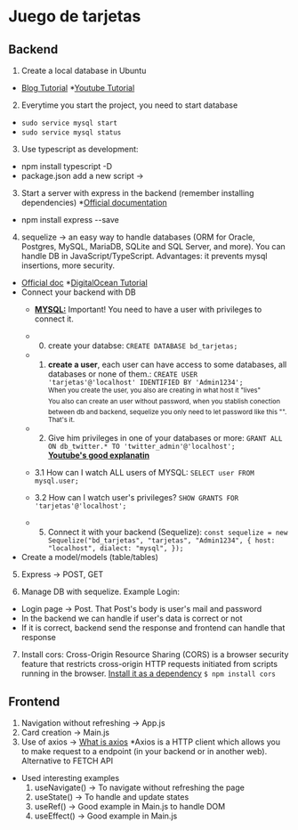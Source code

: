 # Juego de tarjetas

## Backend
1. Create a local database in Ubuntu
* [Blog Tutorial](https://www.digitalocean.com/community/tutorials/how-to-install-mysql-on-ubuntu-20-04)
*[Youtube Tutorial](https://www.youtube.com/watch?v=v0NYz-mkBFM&ab_channel=RedesPlus)

2. Everytime you start the project, you need to start database
* `sudo service mysql start`
* `sudo service mysql status`

3. Use typescript as development:
*  npm install typescript -D
* package.json add a new script -> 

3. Start a server with express in the backend (remember installing dependencies)
*[Official documentation](https://expressjs.com/es/starter/installing.html)
*  npm install express --save

4. sequelize -> an easy way to handle databases (ORM for Oracle, Postgres, MySQL, MariaDB, SQLite and SQL Server, and more). You can handle DB in JavaScript/TypeScript. Advantages: it prevents mysql insertions, more security.
* [Official doc](https://sequelize.org/)
*[DigitalOcean Tutorial](https://www.digitalocean.com/community/tutorials/how-to-use-sequelize-with-node-js-and-mysql)
* Connect your backend with DB 
  * <b><u>MYSQL:</u></b> Important! You need to have a user with privileges to connect it.
  * 0. create your databse:
  `CREATE DATABASE bd_tarjetas;`

  * 1. <b>create a user</b>, each user can have access to some databases, all databases or none of them.: 
  `CREATE USER 'tarjetas'@'localhost' IDENTIFIED BY 'Admin1234';`  
  <sup>When you create the user, you also are creating in what host it "lives"</sup>  
  <sup>You also can create an user without password, when you stablish conection between db and backend, sequelize you only need to let password like this "". That's it.</sup>

  * 2. Give him privileges in one of your databases or more: `GRANT ALL ON db_twitter.* TO 'twitter_admin'@'localhost'; `  
    <b>[Youtube's good explanatin](https://www.youtube.com/watch?v=DL90W9Z3_y4&ab_channel=OracleDatabaseSolutions)</b>

  * 3.1 How can I watch ALL users of MYSQL: `SELECT user FROM mysql.user;`
  * 3.2 How can I watch user's privileges? `SHOW GRANTS FOR 'tarjetas'@'localhost';`

  * 5. Connect it with your backend (Sequelize): 
      `const sequelize = new Sequelize("bd_tarjetas", "tarjetas", "Admin1234", {
        host: "localhost",
        dialect: "mysql",
      });`
* Create a model/models (table/tables)

5. Express -> POST, GET

6. Manage DB with sequelize. Example Login:
* Login page -> Post. That Post's body is user's mail and password
* In the backend we can handle if user's data is correct or not
* If it is correct, backend send the response and frontend can handle that response

7. Install cors: Cross-Origin Resource Sharing (CORS) is a browser security feature that restricts cross-origin HTTP requests initiated from scripts running in the browser. [Install it as a dependency](https://www.npmjs.com/package/cors) `$ npm install cors`

## Frontend
1. Navigation without refreshing -> App.js
2. Card creation -> Main.js
3. Use of axios -> [What is axios](https://www.freecodecamp.org/espanol/news/como-usar-axios-con-react/)
*Axios is a HTTP client which allows you to make request to a endpoint (in your backend or in another web). Alternative to FETCH API

* Used interesting examples
  1. useNavigate() -> To navigate without refreshing the page
  2. useState() -> To handle and update states
  3. useRef() -> Good example in Main.js to handle DOM
  4. useEffect() -> Good example in Main.js 
